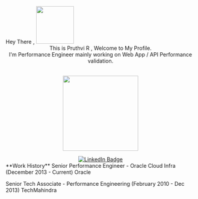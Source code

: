 <div id="header" align="left">
Hey There , <img src="https://media.giphy.com/media/OpBA2nKQog7LENz8Of/giphy.gif" width="100">
</div>

<div id="profile-head" align="center">
This is Pruthvi R , Welcome to My Profile. <br />
I'm Performance Engineer mainly working on Web App / API Performance validation. 
 
 <br /><img src="https://media.giphy.com/media/lPiswxr19ibbJJWJE1/giphy-downsized-large.gif" width="200">
</div>

<div id="badges" align="center">
  <a href="your-linkedin-URL">
    <img src="https://img.shields.io/badge/LinkedIn-blue?style=for-the-badge&logo=linkedin&logoColor=white" alt="LinkedIn Badge"/>
  </a>
</div>
<div id="work-histoy" align="left">
**Work History**  
 Senior Performance Engineer - Oracle Cloud Infra (December 2013 - Current)
 Oracle
 
 Senior Tech Associate - Performance Engineering (February 2010 - Dec 2013)
 TechMahindra
</div>
  
  









